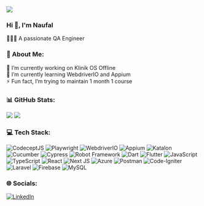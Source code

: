 <img src='https://media.licdn.com/dms/image/C5616AQG46Du6qtCgRw/profile-displaybackgroundimage-shrink_350_1400/0/1608210694465?e=1698278400&v=beta&t=znGyjMj42hxmXzJOhC6j0lZ2qWXevUR90GJ0dA_4RP8' style="width: auto;"/>

### Hi 👋, I'm Naufal
🤸🏼‍♂️ A passionate QA Engineer

### 💫 About Me:
🔭 I’m currently working on Klinik OS Offline<br>🌱 I’m currently learning WebdriverIO and Appium<br>⚡ Fun fact, I’m trying to maintain 1 month 1 course

### 📊 GitHub Stats:
![](https://github-readme-streak-stats.herokuapp.com/?user=naufalathallah&theme=react&hide_border=true)
![](https://github-readme-stats.vercel.app/api/top-langs/?username=naufalathallah&theme=react&hide_border=true&include_all_commits=true&count_private=false&layout=compact)

### 💻 Tech Stack:
![CodeceptJS](https://img.shields.io/badge/CodeceptJS-%23E83E00.svg?style=flat&logo=CodeceptJS&logoColor=white) ![Playwright](https://img.shields.io/badge/Playwright-%2300f.svg?style=flat&logo=Playwright&logoColor=white) ![WebdriverIO](https://img.shields.io/badge/WebdriverIO-%236D44A1.svg?style=flat&logo=WebdriverIO&logoColor=white) ![Appium](https://img.shields.io/badge/Appium-%23343FC9.svg?style=flat&logo=Appium&logoColor=white) ![Katalon](https://img.shields.io/badge/Katalon-%233FB3D3.svg?style=flat&logo=Katalon&logoColor=white) ![Cucumber](https://img.shields.io/badge/Cucumber-%235B2063.svg?style=flat&logo=Cucumber&logoColor=white) ![Cypress](https://img.shields.io/badge/Cypress-%2317202C.svg?style=flat&logo=cypress&logoColor=white) ![Robot Framework](https://img.shields.io/badge/RobotFramework-%2300DCFF.svg?style=flat&logo=robot-framework&logoColor=white) ![Dart](https://img.shields.io/badge/dart-%230175C2.svg?style=flat&logo=dart&logoColor=white) ![Flutter](https://img.shields.io/badge/Flutter-%2302569B.svg?style=flat&logo=Flutter&logoColor=white) ![JavaScript](https://img.shields.io/badge/javascript-%23323330.svg?style=flat&logo=javascript&logoColor=%23F7DF1E) ![TypeScript](https://img.shields.io/badge/typescript-%23007ACC.svg?style=flat&logo=typescript&logoColor=white) ![React](https://img.shields.io/badge/react-%2320232a.svg?style=flat&logo=react&logoColor=%2361DAFB) ![Next JS](https://img.shields.io/badge/Next-black?style=flat&logo=next.js&logoColor=white) ![Azure](https://img.shields.io/badge/azure-%230072C6.svg?style=flat&logo=azure-devops&logoColor=white) ![Postman](https://img.shields.io/badge/Postman-FF6C37?style=flat&logo=postman&logoColor=white) ![Code-Igniter](https://img.shields.io/badge/CodeIgniter-%23EF4223.svg?style=flat&logo=codeIgniter&logoColor=white) ![Laravel](https://img.shields.io/badge/laravel-%23FF2D20.svg?style=flat&logo=laravel&logoColor=white) ![Firebase](https://img.shields.io/badge/firebase-%23039BE5.svg?style=flat&logo=firebase) ![MySQL](https://img.shields.io/badge/mysql-%2300f.svg?style=flat&logo=mysql&logoColor=white)

### 🌐 Socials:
[![LinkedIn](https://img.shields.io/badge/LinkedIn-%230077B5.svg?logo=linkedin&logoColor=white)](https://linkedin.com/in/naufalathallahiwel) 
